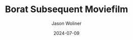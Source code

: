 ---
title: Borat Subsequent Moviefilm
subtitle: Jason Woliner
year: 2020
link: https://www.themoviedb.org/movie/740985-borat-subsequent-moviefilm
type: Movie
date: 2024-07-09
image: ./images/borat-two.jpg
tags: [{name: "Best of 2020", rank: 10}]
---